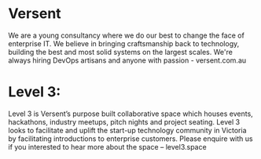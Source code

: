 # Versent
We are a young consultancy where we do our best to change the face of enterprise IT. We believe in bringing craftsmanship back to technology, building the best and most solid systems on the largest scales. We're always hiring DevOps artisans and anyone with passion - versent.com.au

# Level 3:
Level 3 is Versent’s purpose built collaborative space which houses events, hackathons, industry meetups, pitch nights and project seating. Level 3 looks to facilitate and uplift the start-up technology community in Victoria by facilitating introductions to enterprise customers. Please enquire with us if you interested to hear more about the space – level3.space

